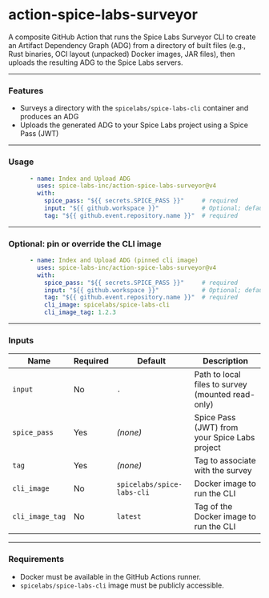 # action-spice-labs-surveyor

A composite GitHub Action that runs the Spice Labs Surveyor CLI to create an Artifact Dependency Graph (ADG) from a directory of built files (e.g., Rust binaries, OCI layout (unpacked) Docker images, JAR files), then uploads the resulting ADG to the Spice Labs servers.

---

### Features

- Surveys a directory with the `spicelabs/spice-labs-cli` container and produces an ADG
- Uploads the generated ADG to your Spice Labs project using a Spice Pass (JWT)

---

### Usage

```yaml
      - name: Index and Upload ADG
        uses: spice-labs-inc/action-spice-labs-surveyor@v4
        with:
          spice_pass: "${{ secrets.SPICE_PASS }}"     # required
          input: "${{ github.workspace }}"            # Optional; defaults to "."
          tag: "${{ github.event.repository.name }}"  # required

```

---

### Optional: pin or override the CLI image
```yaml
      - name: Index and Upload ADG (pinned cli image)
        uses: spice-labs-inc/action-spice-labs-surveyor@v4
        with:
          spice_pass: "${{ secrets.SPICE_PASS }}"     # required
          input: "${{ github.workspace }}"            # Optional; defaults to "."
          tag: "${{ github.event.repository.name }}"  # required
          cli_image: spicelabs/spice-labs-cli
          cli_image_tag: 1.2.3
```

---

### Inputs
| Name         | Required | Default                           | Description                                     |
| ------------ | -------- | --------------------------------- | ----------------------------------------------- |
| `input`      | No       | `.`                               | Path to local files to survey (mounted read-only) |
| `spice_pass` | Yes      | *(none)*                          | Spice Pass (JWT) from your Spice Labs project   |
| `tag`        | Yes      | *(none)*                          | Tag to associate with the survey         |
| `cli_image`  | No       | `spicelabs/spice-labs-cli`        | Docker image to run the CLI                     |
| `cli_image_tag` | No    | `latest`                          | Tag of the Docker image to run the CLI          |

---

### Requirements

- Docker must be available in the GitHub Actions runner.
- `spicelabs/spice-labs-cli` image must be publicly accessible.
